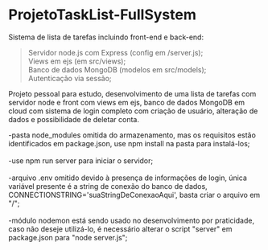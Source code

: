# ProjetoTaskList-FullSystem

Sistema de lista de tarefas incluindo front-end e back-end: 

>Servidor node.js com Express (config em /server.js);<br />
>Views em ejs (em src/views);<br />
>Banco de dados MongoDB (modelos em src/models);<br />
>Autenticação via sessão;<br />

Projeto pessoal para estudo, desenvolvimento de uma lista de tarefas com servidor node e front com views em ejs, banco de dados MongoDB em cloud com sistema de login completo com criação de usuário, alteração de dados e possibilidade de deletar conta.

-pasta node_modules omitida do armazenamento, mas os requisitos estão identificados em package.json, use npm install na pasta para instalá-los;<br />
<br />
-use npm run server para iniciar o servidor;<br />
<br />
-arquivo .env omitido devido à presença de informações de login, única variável presente é a string de conexão do banco de dados, CONNECTIONSTRING='suaStringDeConexaoAqui', basta criar o arquivo em "/";<br />
<br />
-módulo nodemon está sendo usado no desenvolvimento por praticidade, caso não deseje utilizá-lo, é necessário alterar o script "server" em package.json para "node server.js";<br />